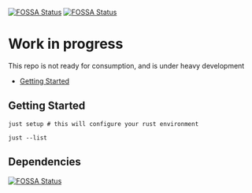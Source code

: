 [![FOSSA Status](https://app.fossa.com/api/projects/custom%2B588%2Fgithub.com%2FTBD54566975%2Ftbdex-rs.svg?type=shield&issueType=license)](https://app.fossa.com/projects/custom%2B588%2Fgithub.com%2FTBD54566975%2Ftbdex-rs?ref=badge_shield&issueType=license)
[![FOSSA Status](https://app.fossa.com/api/projects/custom%2B588%2Fgithub.com%2FTBD54566975%2Ftbdex-rs.svg?type=shield&issueType=security)](https://app.fossa.com/projects/custom%2B588%2Fgithub.com%2FTBD54566975%2Ftbdex-rs?ref=badge_shield&issueType=security)

# Work in progress <!-- omit in toc -->

This repo is not ready for consumption, and is under heavy development

- [Getting Started](#getting-started)

## Getting Started

```shell
just setup # this will configure your rust environment
```

```shell
just --list
```

## Dependencies
[![FOSSA Status](https://app.fossa.com/api/projects/custom%2B588%2Fgithub.com%2FTBD54566975%2Ftbdex-rs.svg?type=large&issueType=license)](https://app.fossa.com/projects/custom%2B588%2Fgithub.com%2FTBD54566975%2Ftbdex-rs?ref=badge_large&issueType=license)
